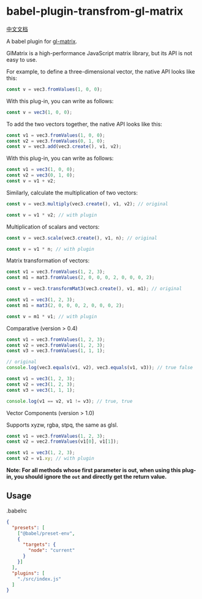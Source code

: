 # babel-plugin-transfrom-gl-matrix

[中文文档](README-CN.md)

A babel plugin for [gl-matrix](https://github.com/toji/gl-matrix).

GlMatrix is a high-performance JavaScript matrix library, but its API is not easy to use.

For example, to define a three-dimensional vector, the native API looks like this:

```js
const v = vec3.fromValues(1, 0, 0);
```

With this plug-in, you can write as follows:

```js
const v = vec3(1, 0, 0);
```

To add the two vectors together, the native API looks like this:

```js
const v1 = vec3.fromValues(1, 0, 0);
const v2 = vec3.fromValues(0, 1, 0);
const v = vec3.add(vec3.create(), v1, v2);
```

With this plug-in, you can write as follows:

```js
const v1 = vec3(1, 0, 0);
const v2 = vec3(0, 1, 0);
const v = v1 + v2;
```

Similarly, calculate the multiplication of two vectors:

```js
const v = vec3.multiply(vec3.create(), v1, v2); // original
```

```js
const v = v1 * v2; // with plugin
```

Multiplication of scalars and vectors:

```js
const v = vec3.scale(vec3.create(), v1, n); // original
```

```js
const v = v1 * n; // with plugin
```

Matrix transformation of vectors:

```js
const v1 = vec3.fromValues(1, 2, 3);
const m1 = mat3.fromValues(2, 0, 0, 0, 2, 0, 0, 0, 2);

const v = vec3.transformMat3(vec3.create(), v1, m1); // original
```

```js
const v1 = vec3(1, 2, 3);
const m1 = mat3(2, 0, 0, 0, 2, 0, 0, 0, 2);

const v = m1 * v1; // with plugin
```

Comparative (version > 0.4)

```js
const v1 = vec3.fromValues(1, 2, 3);
const v2 = vec3.fromValues(1, 2, 3);
const v3 = vec3.fromValues(1, 1, 1);

// original
console.log(vec3.equals(v1, v2), vec3.equals(v1, v3)); // true false
```

```js
const v1 = vec3(1, 2, 3);
const v2 = vec3(1, 2, 3);
const v3 = vec3(1, 1, 1);

console.log(v1 == v2, v1 != v3); // true, true
```

Vector Components (version > 1.0)

Supports xyzw, rgba, stpq, the same as glsl.

```js
const v1 = vec3.fromValues(1, 2, 3);
const v2 = vec2.fromValues(v1[0], v1[1]);
```

```js
const v1 = vec3(1, 2, 3);
const v2 = v1.xy; // with plugin
```

**Note: For all methods whose first parameter is out, when using this plug-in, you should ignore the `out` and directly get the return value.**

## Usage

.babelrc

```json
{
  "presets": [
    ["@babel/preset-env",
    {
      "targets": {
        "node": "current"
      }
    }]
  ],
  "plugins": [
    "./src/index.js"
  ]
}
```
